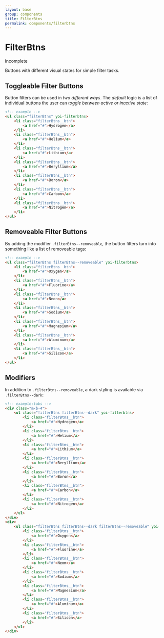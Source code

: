 ```yaml
---
layout: base
group: components
title: FilterBtns
permalink: components/filterbtns
---
```


# FilterBtns

<div class="m-t-4 m--pos-tr m--m-4 m--m-t-10">
    <span class="badge badge--negative">incomplete</span>
</div>

<p class="intro">Buttons with different visual states for simple filter tasks.</p>

## Toggleable Filter Buttons

Button filters can be used in *two different ways*. The *default* logic is a list of individual buttons the user can *toggle between active or inactive state*:

```html
<!-- example -->
<ul class="filterBtns" yoi-filterbtns>
    <li class="filterBtns__btn">
        <a href="#">Hydrogen</a>
    </li>
    <li class="filterBtns__btn">
        <a href="#">Helium</a>
    </li>
    <li class="filterBtns__btn">
        <a href="#">Lithium</a>
    </li>
    <li class="filterBtns__btn">
        <a href="#">Beryllium</a>
    </li>
    <li class="filterBtns__btn">
        <a href="#">Boron</a>
    </li>
    <li class="filterBtns__btn">
        <a href="#">Carbon</a>
    </li>
    <li class="filterBtns__btn">
        <a href="#">Nitrogen</a>
    </li>
</ul>
```

## Removeable Filter Buttons

By adding the modifier `.filterBtns--removeable`, the button filters turn into something like a list of removeable tags:

```html
<!-- example -->
<ul class="filterBtns filterBtns--removeable" yoi-filterbtns>
    <li class="filterBtns__btn">
        <a href="#">Oxygen</a>
    </li>
    <li class="filterBtns__btn">
        <a href="#">Fluorine</a>
    </li>
    <li class="filterBtns__btn">
        <a href="#">Neon</a>
    </li>
    <li class="filterBtns__btn">
        <a href="#">Sodium</a>
    </li>
    <li class="filterBtns__btn">
        <a href="#">Magnesium</a>
    </li>
    <li class="filterBtns__btn">
        <a href="#">Aluminum</a>
    </li>
    <li class="filterBtns__btn">
        <a href="#">Silicon</a>
    </li>
</ul>
```

## Modifiers

In addition to `.filterBtns--removeable`, a dark styling is available via `.filterBtns--dark`:

```html
<!-- example:tabs -->
<div class="m-b-4">
    <ul class="filterBtns filterBtns--dark" yoi-filterbtns>
        <li class="filterBtns__btn">
            <a href="#">Hydrogen</a>
        </li>
        <li class="filterBtns__btn">
            <a href="#">Helium</a>
        </li>
        <li class="filterBtns__btn">
            <a href="#">Lithium</a>
        </li>
        <li class="filterBtns__btn">
            <a href="#">Beryllium</a>
        </li>
        <li class="filterBtns__btn">
            <a href="#">Boron</a>
        </li>
        <li class="filterBtns__btn">
            <a href="#">Carbon</a>
        </li>
        <li class="filterBtns__btn">
            <a href="#">Nitrogen</a>
        </li>
    </ul>
</div>
<div>
    <ul class="filterBtns filterBtns--dark filterBtns--removeable" yoi-filterbtns>
        <li class="filterBtns__btn">
            <a href="#">Oxygen</a>
        </li>
        <li class="filterBtns__btn">
            <a href="#">Fluorine</a>
        </li>
        <li class="filterBtns__btn">
            <a href="#">Neon</a>
        </li>
        <li class="filterBtns__btn">
            <a href="#">Sodium</a>
        </li>
        <li class="filterBtns__btn">
            <a href="#">Magnesium</a>
        </li>
        <li class="filterBtns__btn">
            <a href="#">Aluminum</a>
        </li>
        <li class="filterBtns__btn">
            <a href="#">Silicon</a>
        </li>
    </ul>
</div>
```
